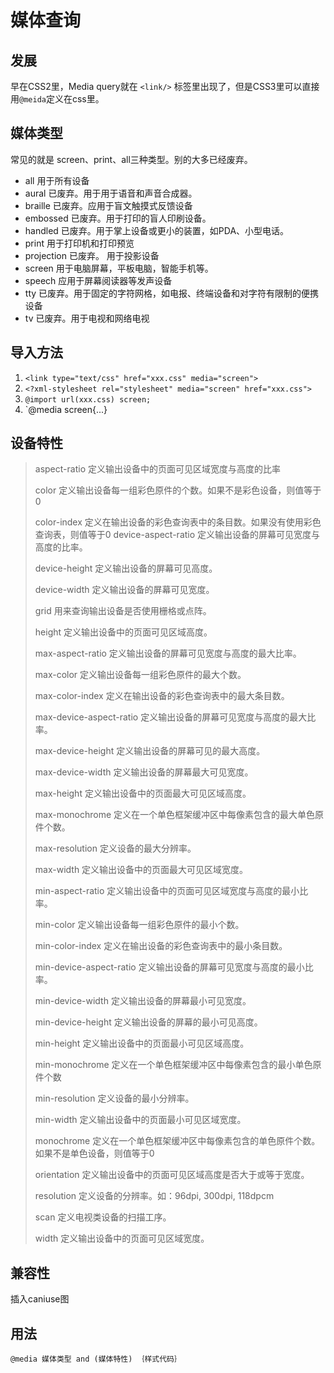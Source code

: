 # 媒体查询 #

## 发展 ##

早在CSS2里，Media query就在 `<link/>` 标签里出现了，但是CSS3里可以直接用`@meida`定义在css里。

## 媒体类型 ##

常见的就是 screen、print、all三种类型。别的大多已经废弃。

- all 用于所有设备
- aural 已废弃。用于用于语音和声音合成器。
- braille 已废弃。应用于盲文触摸式反馈设备
- embossed 已废弃。用于打印的盲人印刷设备。
- handled 已废弃。用于掌上设备或更小的装置，如PDA、小型电话。
- print 用于打印机和打印预览
- projection 已废弃。 用于投影设备
- screen 用于电脑屏幕，平板电脑，智能手机等。
- speech 应用于屏幕阅读器等发声设备
- tty 已废弃。用于固定的字符网格，如电报、终端设备和对字符有限制的便携设备
- tv 已废弃。用于电视和网络电视

## 导入方法 ##

1. `<link type="text/css" href="xxx.css" media="screen">`
2. `<?xml-stylesheet rel="stylesheet" media="screen" href="xxx.css">`
3. `@import url(xxx.css) screen;`
4. `@media screen{...}

## 设备特性 ##

> aspect-ratio 定义输出设备中的页面可见区域宽度与高度的比率
> 
> color 	定义输出设备每一组彩色原件的个数。如果不是彩色设备，则值等于0
> 
> color-index 	定义在输出设备的彩色查询表中的条目数。如果没有使用彩色查询表，则值等于0
> device-aspect-ratio 	定义输出设备的屏幕可见宽度与高度的比率。
> 
> device-height 	定义输出设备的屏幕可见高度。
> 
> device-width 	定义输出设备的屏幕可见宽度。
> 
> grid 	用来查询输出设备是否使用栅格或点阵。
> 
> height 	定义输出设备中的页面可见区域高度。
> 
> max-aspect-ratio 	定义输出设备的屏幕可见宽度与高度的最大比率。
> 
> max-color 	定义输出设备每一组彩色原件的最大个数。
> 
> max-color-index 	定义在输出设备的彩色查询表中的最大条目数。
> 
> max-device-aspect-ratio 	定义输出设备的屏幕可见宽度与高度的最大比率。
> 
> max-device-height 	定义输出设备的屏幕可见的最大高度。
> 
> max-device-width 	定义输出设备的屏幕最大可见宽度。
> 
> max-height 	定义输出设备中的页面最大可见区域高度。
> 
> max-monochrome 	定义在一个单色框架缓冲区中每像素包含的最大单色原件个数。
> 
> max-resolution 	定义设备的最大分辨率。
> 
> max-width 	定义输出设备中的页面最大可见区域宽度。
> 
> min-aspect-ratio 	定义输出设备中的页面可见区域宽度与高度的最小比率。
> 
> min-color 	定义输出设备每一组彩色原件的最小个数。
> 
> min-color-index 	定义在输出设备的彩色查询表中的最小条目数。
> 
> min-device-aspect-ratio 	定义输出设备的屏幕可见宽度与高度的最小比率。
> 
> min-device-width 	定义输出设备的屏幕最小可见宽度。
> 
> min-device-height 	定义输出设备的屏幕的最小可见高度。
> 
> min-height 	定义输出设备中的页面最小可见区域高度。
> 
> min-monochrome 	定义在一个单色框架缓冲区中每像素包含的最小单色原件个数
> 
> min-resolution 	定义设备的最小分辨率。
> 
> min-width 	定义输出设备中的页面最小可见区域宽度。
> 
> monochrome 	定义在一个单色框架缓冲区中每像素包含的单色原件个数。如果不是单色设备，则值等于0
> 
> orientation 	定义输出设备中的页面可见区域高度是否大于或等于宽度。
> 
> resolution 	定义设备的分辨率。如：96dpi, 300dpi, 118dpcm
> 
> scan 	定义电视类设备的扫描工序。
> 
> width 	定义输出设备中的页面可见区域宽度。

## 兼容性 ##

插入caniuse图

## 用法 ##

    @media 媒体类型 and (媒体特性) ｛样式代码｝
